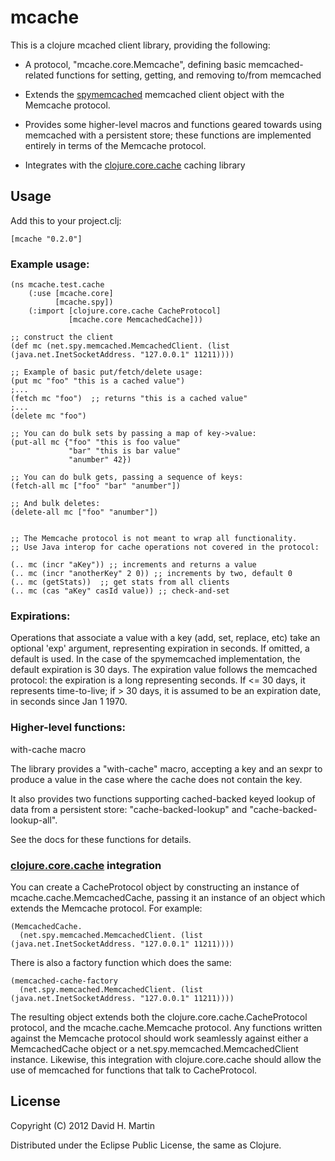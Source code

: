 # mcache

This is a clojure mcached client library, providing the following:

* A protocol, "mcache.core.Memcache", defining basic memcached-related functions for setting, getting, and removing to/from memcached

* Extends the [spymemcached](http://code.google.com/p/spymemcached/) memcached client object with the Memcache protocol.

* Provides some higher-level macros and functions geared towards using memcached with a persistent store; these functions are implemented entirely in terms of the Memcache protocol.

* Integrates with the [clojure.core.cache](https://github.com/clojure/core.cache) caching library


## Usage

Add this to your project.clj:

    [mcache "0.2.0"]

### Example usage:

    (ns mcache.test.cache
        (:use [mcache.core]
              [mcache.spy])
        (:import [clojure.core.cache CacheProtocol]
                 [mcache.core MemcachedCache]))

    ;; construct the client
    (def mc (net.spy.memcached.MemcachedClient. (list (java.net.InetSocketAddress. "127.0.0.1" 11211))))

    ;; Example of basic put/fetch/delete usage:
    (put mc "foo" "this is a cached value")
    ;...
    (fetch mc "foo")  ;; returns "this is a cached value"
    ;...
    (delete mc "foo")

    ;; You can do bulk sets by passing a map of key->value:
    (put-all mc {"foo" "this is foo value" 
                 "bar" "this is bar value" 
                 "anumber" 42})

    ;; You can do bulk gets, passing a sequence of keys:
    (fetch-all mc ["foo" "bar" "anumber"])

    ;; And bulk deletes:
    (delete-all mc ["foo" "anumber"])


    ;; The Memcache protocol is not meant to wrap all functionality. 
    ;; Use Java interop for cache operations not covered in the protocol:

    (.. mc (incr "aKey")) ;; increments and returns a value
    (.. mc (incr "anotherKey" 2 0)) ;; increments by two, default 0
    (.. mc (getStats))  ;; get stats from all clients
    (.. mc (cas "aKey" casId value)) ;; check-and-set


### Expirations: 

  Operations that associate a value with a key (add,
  set, replace, etc) take an optional 'exp' argument, representing
  expiration in seconds. If omitted, a default is used. In the case of
  the spymemcached implementation, the default expiration is 30 days.
  The expiration value follows the memcached protocol: the expiration
  is a long representing seconds. If <= 30 days, it represents
  time-to-live; if > 30 days, it is assumed to be an expiration date,
  in seconds since Jan 1 1970.


### Higher-level functions:

with-cache macro

The library provides a "with-cache" macro, accepting a key and an sexpr to produce a value in the case where the cache does not contain the key.

It also provides two functions supporting cached-backed keyed lookup of data from a persistent store: "cache-backed-lookup" and "cache-backed-lookup-all". 

See the docs for these functions for details.

### [clojure.core.cache](https://github.com/clojure/core.cache) integration

You can create a CacheProtocol object by constructing an instance of
mcache.cache.MemcachedCache, passing it an instance of an object which
extends the Memcache protocol. For example:

    (MemcachedCache. 
      (net.spy.memcached.MemcachedClient. (list (java.net.InetSocketAddress. "127.0.0.1" 11211))))

There is also a factory function which does the same:

    (memcached-cache-factory
      (net.spy.memcached.MemcachedClient. (list (java.net.InetSocketAddress. "127.0.0.1" 11211))))

The resulting object extends both the clojure.core.cache.CacheProtocol
protocol, and the mcache.cache.Memcache protocol. Any functions
written against the Memcache protocol should work seamlessly against
either a MemcachedCache object or a net.spy.memcached.MemcachedClient
instance. Likewise, this integration with clojure.core.cache should
allow the use of memcached for functions that talk to CacheProtocol.


## License

Copyright (C) 2012 David H. Martin

Distributed under the Eclipse Public License, the same as Clojure.
